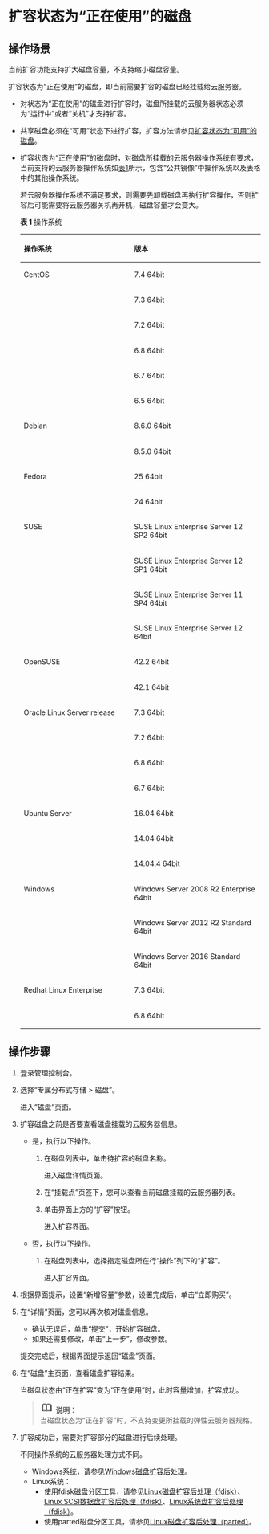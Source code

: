 # 扩容状态为“正在使用”的磁盘<a name="zh-cn_topic_0110855561"></a>

## 操作场景<a name="sfab290423eca40b0831163b6b599d150"></a>

当前扩容功能支持扩大磁盘容量，不支持缩小磁盘容量。

扩容状态为“正在使用”的磁盘，即当前需要扩容的磁盘已经挂载给云服务器。

-   对状态为“正在使用”的磁盘进行扩容时，磁盘所挂载的云服务器状态必须为“运行中”或者“关机”才支持扩容。
-   共享磁盘必须在“可用”状态下进行扩容，扩容方法请参见[扩容状态为“可用”的磁盘](扩容状态为-可用-的磁盘.md)。
-   扩容状态为“正在使用”的磁盘时，对磁盘所挂载的云服务器操作系统有要求，当前支持的云服务器操作系统如[表1](#t00b32835b89c42d692569090021a370c)所示，包含“公共镜像”中操作系统以及表格中的其他操作系统。

    若云服务器操作系统不满足要求，则需要先卸载磁盘再执行扩容操作，否则扩容后可能需要将云服务器关机再开机，磁盘容量才会变大。

    **表 1**  操作系统

    <a name="t00b32835b89c42d692569090021a370c"></a>
    <table><thead align="left"><tr id="rf84ac7db3edb4ae29d4d2da932dd4512"><th class="cellrowborder" valign="top" width="45.89%" id="mcps1.2.3.1.1"><p id="a0f9526b163874cf49accc2c083a88ab6"><a name="a0f9526b163874cf49accc2c083a88ab6"></a><a name="a0f9526b163874cf49accc2c083a88ab6"></a>操作系统</p>
    </th>
    <th class="cellrowborder" valign="top" width="54.11%" id="mcps1.2.3.1.2"><p id="a3f45b6f1d11046288e04693d5dcda98b"><a name="a3f45b6f1d11046288e04693d5dcda98b"></a><a name="a3f45b6f1d11046288e04693d5dcda98b"></a>版本</p>
    </th>
    </tr>
    </thead>
    <tbody><tr id="rf54c1638e8d8409b90308baf262c1eca"><td class="cellrowborder" rowspan="6" valign="top" width="45.89%" headers="mcps1.2.3.1.1 "><p id="a627b8253c68543fa98d567994e64a5af"><a name="a627b8253c68543fa98d567994e64a5af"></a><a name="a627b8253c68543fa98d567994e64a5af"></a>CentOS</p>
    </td>
    <td class="cellrowborder" valign="top" width="54.11%" headers="mcps1.2.3.1.2 "><p id="zh-cn_topic_0077678449_p635420393471"><a name="zh-cn_topic_0077678449_p635420393471"></a><a name="zh-cn_topic_0077678449_p635420393471"></a>7.4 64bit</p>
    </td>
    </tr>
    <tr id="r842b28603ef14eadae27f1f4a8390a40"><td class="cellrowborder" valign="top" headers="mcps1.2.3.1.1 "><p id="af4718af3ed3747acaa02d4a5442e9c17"><a name="af4718af3ed3747acaa02d4a5442e9c17"></a><a name="af4718af3ed3747acaa02d4a5442e9c17"></a>7.3 64bit</p>
    </td>
    </tr>
    <tr id="r7873d659424a41eaa9c6f962c0988414"><td class="cellrowborder" valign="top" headers="mcps1.2.3.1.1 "><p id="a802a6c731f3d4083b8dea31d2f35731d"><a name="a802a6c731f3d4083b8dea31d2f35731d"></a><a name="a802a6c731f3d4083b8dea31d2f35731d"></a>7.2 64bit</p>
    </td>
    </tr>
    <tr id="r6b0081ec216d41f6bce5f37017994fc6"><td class="cellrowborder" valign="top" headers="mcps1.2.3.1.1 "><p id="ad3d99b86f52647f193dba453a5444e37"><a name="ad3d99b86f52647f193dba453a5444e37"></a><a name="ad3d99b86f52647f193dba453a5444e37"></a>6.8 64bit</p>
    </td>
    </tr>
    <tr id="rc18c4315222c41e78f0cbfcdbc336388"><td class="cellrowborder" valign="top" headers="mcps1.2.3.1.1 "><p id="ad09968cc78b042399220f60308e626b2"><a name="ad09968cc78b042399220f60308e626b2"></a><a name="ad09968cc78b042399220f60308e626b2"></a>6.7 64bit</p>
    </td>
    </tr>
    <tr id="rfcad1e3d24634688b5cd5c4c9692e9af"><td class="cellrowborder" valign="top" headers="mcps1.2.3.1.1 "><p id="a88234c4ecc5d4db0934e59541e96fdb5"><a name="a88234c4ecc5d4db0934e59541e96fdb5"></a><a name="a88234c4ecc5d4db0934e59541e96fdb5"></a>6.5 64bit</p>
    </td>
    </tr>
    <tr id="rae131a21e1194bf8a912d5eaac8527cb"><td class="cellrowborder" rowspan="2" valign="top" width="45.89%" headers="mcps1.2.3.1.1 "><p id="a2e5950c5243e48cdaa1869ab83bd8eb3"><a name="a2e5950c5243e48cdaa1869ab83bd8eb3"></a><a name="a2e5950c5243e48cdaa1869ab83bd8eb3"></a>Debian</p>
    </td>
    <td class="cellrowborder" valign="top" width="54.11%" headers="mcps1.2.3.1.2 "><p id="af00e017927ae46c4b2f1ce606316f657"><a name="af00e017927ae46c4b2f1ce606316f657"></a><a name="af00e017927ae46c4b2f1ce606316f657"></a>8.6.0 64bit</p>
    </td>
    </tr>
    <tr id="r3bf18e0a7a0444ea8e4ed075713b7972"><td class="cellrowborder" valign="top" headers="mcps1.2.3.1.1 "><p id="a8878e5c259034e709d820a498d16f312"><a name="a8878e5c259034e709d820a498d16f312"></a><a name="a8878e5c259034e709d820a498d16f312"></a>8.5.0 64bit</p>
    </td>
    </tr>
    <tr id="rd989ca40c7a94451a05d3e9d10431998"><td class="cellrowborder" rowspan="2" valign="top" width="45.89%" headers="mcps1.2.3.1.1 "><p id="afb6940f2dca34183a641d33f631165fd"><a name="afb6940f2dca34183a641d33f631165fd"></a><a name="afb6940f2dca34183a641d33f631165fd"></a>Fedora</p>
    </td>
    <td class="cellrowborder" valign="top" width="54.11%" headers="mcps1.2.3.1.2 "><p id="a9b26b684328e45dca2da309812086818"><a name="a9b26b684328e45dca2da309812086818"></a><a name="a9b26b684328e45dca2da309812086818"></a>25 64bit</p>
    </td>
    </tr>
    <tr id="r51209f48fa4e439e83f4f24b3dd25e09"><td class="cellrowborder" valign="top" headers="mcps1.2.3.1.1 "><p id="a39f56f98878b443e9d00882797b4aa7e"><a name="a39f56f98878b443e9d00882797b4aa7e"></a><a name="a39f56f98878b443e9d00882797b4aa7e"></a>24 64bit</p>
    </td>
    </tr>
    <tr id="r9099bcbdc55a498896c99fd5096bf4b8"><td class="cellrowborder" rowspan="4" valign="top" width="45.89%" headers="mcps1.2.3.1.1 "><p id="a50bbbaf6b03149d0adb1ff1706fec8b3"><a name="a50bbbaf6b03149d0adb1ff1706fec8b3"></a><a name="a50bbbaf6b03149d0adb1ff1706fec8b3"></a>SUSE</p>
    </td>
    <td class="cellrowborder" valign="top" width="54.11%" headers="mcps1.2.3.1.2 "><p id="a2836a83133b0418292bd04ac9ffb51fe"><a name="a2836a83133b0418292bd04ac9ffb51fe"></a><a name="a2836a83133b0418292bd04ac9ffb51fe"></a>SUSE Linux Enterprise Server 12 SP2 64bit</p>
    </td>
    </tr>
    <tr id="r62471d46f9034dd78a8ca9e7dbe3779e"><td class="cellrowborder" valign="top" headers="mcps1.2.3.1.1 "><p id="aaa2bf27d0c0f4866baa320849dc9bbd8"><a name="aaa2bf27d0c0f4866baa320849dc9bbd8"></a><a name="aaa2bf27d0c0f4866baa320849dc9bbd8"></a>SUSE Linux Enterprise Server 12 SP1 64bit</p>
    </td>
    </tr>
    <tr id="rdaff62111e0d48ae8803649b9463099d"><td class="cellrowborder" valign="top" headers="mcps1.2.3.1.1 "><p id="a586fbcadabab43d6b965690c3e8a40e9"><a name="a586fbcadabab43d6b965690c3e8a40e9"></a><a name="a586fbcadabab43d6b965690c3e8a40e9"></a>SUSE Linux Enterprise Server 11 SP4 64bit</p>
    </td>
    </tr>
    <tr id="rd4f75d1318c24e43b4514c8558c6cf64"><td class="cellrowborder" valign="top" headers="mcps1.2.3.1.1 "><p id="a74636181248e41d09161ec231524d8fa"><a name="a74636181248e41d09161ec231524d8fa"></a><a name="a74636181248e41d09161ec231524d8fa"></a>SUSE Linux Enterprise Server 12 64bit</p>
    </td>
    </tr>
    <tr id="r306df1bf199444018f95090fa48c4e0f"><td class="cellrowborder" rowspan="2" valign="top" width="45.89%" headers="mcps1.2.3.1.1 "><p id="a34e6707852e44d5dbe78176de3cc999b"><a name="a34e6707852e44d5dbe78176de3cc999b"></a><a name="a34e6707852e44d5dbe78176de3cc999b"></a>OpenSUSE</p>
    </td>
    <td class="cellrowborder" valign="top" width="54.11%" headers="mcps1.2.3.1.2 "><p id="a14578603a30f40c2b313e8bd6a7910a3"><a name="a14578603a30f40c2b313e8bd6a7910a3"></a><a name="a14578603a30f40c2b313e8bd6a7910a3"></a>42.2 64bit</p>
    </td>
    </tr>
    <tr id="rb927842bb9d845d4923b12aa440f56dc"><td class="cellrowborder" valign="top" headers="mcps1.2.3.1.1 "><p id="a099124da8bc64730b55b9ef54eeaf178"><a name="a099124da8bc64730b55b9ef54eeaf178"></a><a name="a099124da8bc64730b55b9ef54eeaf178"></a>42.1 64bit</p>
    </td>
    </tr>
    <tr id="r089386bc6b1d4f69a0d6ccb415eb04ab"><td class="cellrowborder" rowspan="4" valign="top" width="45.89%" headers="mcps1.2.3.1.1 "><p id="a5a9fa6e073b74880a3952417b1b48584"><a name="a5a9fa6e073b74880a3952417b1b48584"></a><a name="a5a9fa6e073b74880a3952417b1b48584"></a>Oracle Linux Server release</p>
    </td>
    <td class="cellrowborder" valign="top" width="54.11%" headers="mcps1.2.3.1.2 "><p id="a72f98e8bc47345bf9b539eb2450925b2"><a name="a72f98e8bc47345bf9b539eb2450925b2"></a><a name="a72f98e8bc47345bf9b539eb2450925b2"></a>7.3 64bit</p>
    </td>
    </tr>
    <tr id="r05d4ecf85e114555ac79738a48633a07"><td class="cellrowborder" valign="top" headers="mcps1.2.3.1.1 "><p id="a3ea15cef9b2942a6a92cca7f5b7cdd65"><a name="a3ea15cef9b2942a6a92cca7f5b7cdd65"></a><a name="a3ea15cef9b2942a6a92cca7f5b7cdd65"></a>7.2 64bit</p>
    </td>
    </tr>
    <tr id="ra2b2224cf3fb4970b3a1797cb13c28c9"><td class="cellrowborder" valign="top" headers="mcps1.2.3.1.1 "><p id="a9b0de2d8bbc6451db6f1c3ad23de73a3"><a name="a9b0de2d8bbc6451db6f1c3ad23de73a3"></a><a name="a9b0de2d8bbc6451db6f1c3ad23de73a3"></a>6.8 64bit</p>
    </td>
    </tr>
    <tr id="r57d2f070583d4765b137a23e362fb742"><td class="cellrowborder" valign="top" headers="mcps1.2.3.1.1 "><p id="a91c36378e14e4912aafe316ca19a61eb"><a name="a91c36378e14e4912aafe316ca19a61eb"></a><a name="a91c36378e14e4912aafe316ca19a61eb"></a>6.7 64bit</p>
    </td>
    </tr>
    <tr id="rd8c6b135ce8f4ddbbe37bf9347ff5510"><td class="cellrowborder" rowspan="3" valign="top" width="45.89%" headers="mcps1.2.3.1.1 "><p id="a3175488fde8945cf8b9f4f3ebfca11a2"><a name="a3175488fde8945cf8b9f4f3ebfca11a2"></a><a name="a3175488fde8945cf8b9f4f3ebfca11a2"></a>Ubuntu Server</p>
    </td>
    <td class="cellrowborder" valign="top" width="54.11%" headers="mcps1.2.3.1.2 "><p id="a9a40c26fe1f445d2b11799a9717165fd"><a name="a9a40c26fe1f445d2b11799a9717165fd"></a><a name="a9a40c26fe1f445d2b11799a9717165fd"></a>16.04 64bit</p>
    </td>
    </tr>
    <tr id="r6af0080803f94c58acffc89adb17d60f"><td class="cellrowborder" valign="top" headers="mcps1.2.3.1.1 "><p id="a95b164f4587f4345bff7a9226359ee6f"><a name="a95b164f4587f4345bff7a9226359ee6f"></a><a name="a95b164f4587f4345bff7a9226359ee6f"></a>14.04 64bit</p>
    </td>
    </tr>
    <tr id="ra60cde6604f74bcf93aeb43edd66bd84"><td class="cellrowborder" valign="top" headers="mcps1.2.3.1.1 "><p id="ac8f939d0bfff4d6f9eb2751b9f7b13ab"><a name="ac8f939d0bfff4d6f9eb2751b9f7b13ab"></a><a name="ac8f939d0bfff4d6f9eb2751b9f7b13ab"></a>14.04.4 64bit</p>
    </td>
    </tr>
    <tr id="r4e90a82cbc5543749a816723497ad36a"><td class="cellrowborder" rowspan="3" valign="top" width="45.89%" headers="mcps1.2.3.1.1 "><p id="aea359ce8b89643f2b5fbfc0ae0a87f03"><a name="aea359ce8b89643f2b5fbfc0ae0a87f03"></a><a name="aea359ce8b89643f2b5fbfc0ae0a87f03"></a>Windows</p>
    </td>
    <td class="cellrowborder" valign="top" width="54.11%" headers="mcps1.2.3.1.2 "><p id="a3b762ccef0d34a1881d57d541f6018b1"><a name="a3b762ccef0d34a1881d57d541f6018b1"></a><a name="a3b762ccef0d34a1881d57d541f6018b1"></a>Windows Server 2008 R2 Enterprise 64bit</p>
    </td>
    </tr>
    <tr id="r8b99bf4d41814a28af299f8883f3997e"><td class="cellrowborder" valign="top" headers="mcps1.2.3.1.1 "><p id="a835ac2354fe64d7ebbc2e896d19421bf"><a name="a835ac2354fe64d7ebbc2e896d19421bf"></a><a name="a835ac2354fe64d7ebbc2e896d19421bf"></a>Windows Server 2012 R2 Standard 64bit</p>
    </td>
    </tr>
    <tr id="r79f517b7e3b34909b9b5bc7facd0ad82"><td class="cellrowborder" valign="top" headers="mcps1.2.3.1.1 "><p id="a6fa4ec3f80e64eeda2137a3894700916"><a name="a6fa4ec3f80e64eeda2137a3894700916"></a><a name="a6fa4ec3f80e64eeda2137a3894700916"></a>Windows Server 2016 Standard 64bit</p>
    </td>
    </tr>
    <tr id="re7bde2e78e654aa29fe9c3f9d013937a"><td class="cellrowborder" rowspan="2" valign="top" width="45.89%" headers="mcps1.2.3.1.1 "><p id="a9003c8a7533f4622bce0cf9074149216"><a name="a9003c8a7533f4622bce0cf9074149216"></a><a name="a9003c8a7533f4622bce0cf9074149216"></a>Redhat Linux Enterprise</p>
    </td>
    <td class="cellrowborder" valign="top" width="54.11%" headers="mcps1.2.3.1.2 "><p id="a6d520c954b9049f4af84508acf8414c6"><a name="a6d520c954b9049f4af84508acf8414c6"></a><a name="a6d520c954b9049f4af84508acf8414c6"></a>7.3 64bit</p>
    </td>
    </tr>
    <tr id="r2cbb3f7af3bf486cb822ab6661e88d90"><td class="cellrowborder" valign="top" headers="mcps1.2.3.1.1 "><p id="a36c796ee09114068a3241ebbcd01507f"><a name="a36c796ee09114068a3241ebbcd01507f"></a><a name="a36c796ee09114068a3241ebbcd01507f"></a>6.8 64bit</p>
    </td>
    </tr>
    </tbody>
    </table>


## 操作步骤<a name="s77d400b4bea148e496d2aedb89ac3f96"></a>

1.  登录管理控制台。
2.  选择“专属分布式存储 \> 磁盘”。

    进入“磁盘“页面。

3.  扩容磁盘之前是否要查看磁盘挂载的云服务器信息。
    -   是，执行以下操作。
        1.  在磁盘列表中，单击待扩容的磁盘名称。

            进入磁盘详情页面。

        2.  在“挂载点”页签下，您可以查看当前磁盘挂载的云服务器列表。
        3.  单击界面上方的“扩容”按钮。

            进入扩容界面。

    -   否，执行以下操作。
        1.  在磁盘列表中，选择指定磁盘所在行“操作”列下的“扩容”。

            进入扩容界面。


4.  根据界面提示，设置“新增容量”参数，设置完成后，单击“立即购买”。
5.  在“详情”页面，您可以再次核对磁盘信息。

    -   确认无误后，单击“提交”，开始扩容磁盘。
    -   如果还需要修改，单击“上一步”，修改参数。

    提交完成后，根据界面提示返回“磁盘”页面。

6.  在“磁盘”主页面，查看磁盘扩容结果。

    当磁盘状态由“正在扩容”变为“正在使用”时，此时容量增加，扩容成功。

    >![](public_sys-resources/icon-note.gif) **说明：**   
    >当磁盘状态为“正在扩容”时，不支持变更所挂载的弹性云服务器规格。  

7.  扩容成功后，需要对扩容部分的磁盘进行后续处理。

    不同操作系统的云服务器处理方式不同。

    -   Windows系统，请参见[Windows磁盘扩容后处理](Windows磁盘扩容后处理.md)。
    -   Linux系统：
        -   使用fdisk磁盘分区工具，请参见[Linux磁盘扩容后处理（fdisk）](Linux磁盘扩容后处理（fdisk）.md)、[Linux SCSI数据盘扩容后处理（fdisk）](Linux-SCSI数据盘扩容后处理（fdisk）.md)、[Linux系统盘扩容后处理（fdisk）](Linux系统盘扩容后处理（fdisk）.md)。
        -   使用parted磁盘分区工具，请参见[Linux磁盘扩容后处理（parted）](Linux磁盘扩容后处理（parted）.md)。



